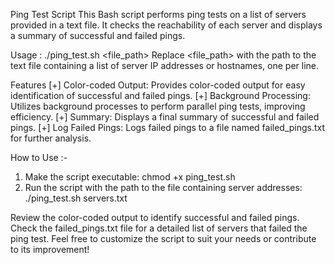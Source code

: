 
Ping Test Script
This Bash script performs ping tests on a list of servers provided in a text file. It checks the reachability of each server and displays a summary of successful and failed pings.

Usage : 
./ping_test.sh <file_path>
Replace <file_path> with the path to the text file containing a list of server IP addresses or hostnames, one per line.

Features
[+] Color-coded Output: Provides color-coded output for easy identification of successful and failed pings.
[+] Background Processing: Utilizes background processes to perform parallel ping tests, improving efficiency.
[+] Summary: Displays a final summary of successful and failed pings.
[+] Log Failed Pings: Logs failed pings to a file named failed_pings.txt for further analysis.

How to Use :-
1. Make the script executable:  chmod +x ping_test.sh
2. Run the script with the path to the file containing server addresses: ./ping_test.sh servers.txt

Review the color-coded output to identify successful and failed pings.
Check the failed_pings.txt file for a detailed list of servers that failed the ping test.
Feel free to customize the script to suit your needs or contribute to its improvement!
